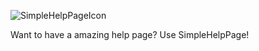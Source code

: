 ![SimpleHelpPageIcon](https://i.imgur.com/E3MxJqT.png "SimpleHelpPage")

Want to have a amazing help page?
Use SimpleHelpPage!
